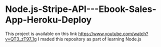 # Node.js-Stripe-API---Ebook-Sales-App-Heroku-Deploy
This project is available on this link https://www.youtube.com/watch?v=QT3_zT97_1g
I maded this repository as part of learning Node.js
